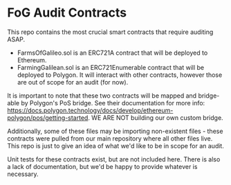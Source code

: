 # FoG Audit Contracts
This repo contains the most crucial smart contracts that require auditing ASAP. 
- FarmsOfGalileo.sol is an ERC721A contract that will be deployed to Ethereum. 
- FarmingGalilean.sol is an ERC721Enumerable contract that will be deployed to Polygon. It will interact with other contracts, however those are out of scope for an audit (for now). 

It is important to note that these two contracts will be mapped and bridge-able by Polygon's PoS bridge. See their documentation for more info: https://docs.polygon.technology/docs/develop/ethereum-polygon/pos/getting-started. WE ARE NOT building our own custom bridge.

Additionally, some of these files may be importing non-existent files - these contracts were pulled from our main repository where all other files live. This repo is just to give an idea of what we'd like to be in scope for an audit.

Unit tests for these contracts exist, but are not included here. There is also a lack of documentation, but we'd be happy to provide whatever is necessary.

